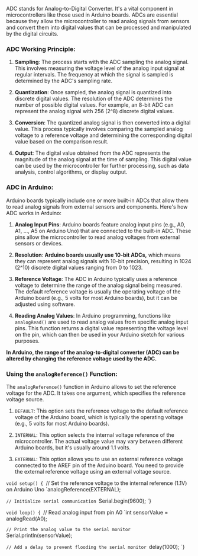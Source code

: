 ADC stands for Analog-to-Digital Converter. It's a vital component in microcontrollers like those used in Arduino boards. ADCs are essential because they allow the microcontroller to read analog signals from sensors and convert them into digital values that can be processed and manipulated by the digital circuits.

### ADC Working Principle:

1. **Sampling**: The process starts with the ADC sampling the analog signal. This involves measuring the voltage level of the analog input signal at regular intervals. The frequency at which the signal is sampled is determined by the ADC's sampling rate.
    
2. **Quantization**: Once sampled, the analog signal is quantized into discrete digital values. The resolution of the ADC determines the number of possible digital values. For example, an 8-bit ADC can represent the analog signal with 256 (2^8) discrete digital values.
    
3. **Conversion**: The quantized analog signal is then converted into a digital value. This process typically involves comparing the sampled analog voltage to a reference voltage and determining the corresponding digital value based on the comparison result.
    
4. **Output**: The digital value obtained from the ADC represents the magnitude of the analog signal at the time of sampling. This digital value can be used by the microcontroller for further processing, such as data analysis, control algorithms, or display output.
    

### ADC in Arduino:

Arduino boards typically include one or more built-in ADCs that allow them to read analog signals from external sensors and components. Here's how ADC works in Arduino:

1. **Analog Input Pins**: Arduino boards feature analog input pins (e.g., A0, A1, ..., A5 on Arduino Uno) that are connected to the built-in ADC. These pins allow the microcontroller to read analog voltages from external sensors or devices.
    
2. **Resolution**: **Arduino boards usually use 10-bit ADCs,** which means they can represent analog signals with 10-bit precision, resulting in 1024 (2^10) discrete digital values ranging from 0 to 1023.
    
3. **Reference Voltage**: The ADC in Arduino typically uses a reference voltage to determine the range of the analog signal being measured. The default reference voltage is usually the operating voltage of the Arduino board (e.g., 5 volts for most Arduino boards), but it can be adjusted using software.
    
4. **Reading Analog Values**: In Arduino programming, functions like `analogRead()` are used to read analog values from specific analog input pins. This function returns a digital value representing the voltage level on the pin, which can then be used in your Arduino sketch for various purposes.

  
**In Arduino, the range of the analog-to-digital converter (ADC) can be altered by changing the reference voltage used by the ADC.**

### Using the `analogReference()` Function:

The `analogReference()` function in Arduino allows  to set the reference voltage for the ADC. It takes one argument, which specifies the reference voltage source. 

1. `DEFAULT`: This option sets the reference voltage to the default reference voltage of the Arduino board, which is typically the operating voltage (e.g., 5 volts for most Arduino boards).
    
2. `INTERNAL`: This option selects the internal voltage reference of the microcontroller. The actual voltage value may vary between different Arduino boards, but it's usually around 1.1 volts.
    
3. `EXTERNAL`: This option allows you to use an external reference voltage connected to the AREF pin of the Arduino board. You need to provide the external reference voltage using an external voltage source.


`void setup() {
  `// Set the reference voltage to the internal reference (1.1V) on Arduino Uno
  `analogReference(EXTERNAL);
  
  `// Initialize serial communication
  `Serial.begin(9600);
`}

`void loop() {
  `// Read analog input from pin A0
  `int sensorValue = analogRead(A0);

  `// Print the analog value to the serial monitor
  `Serial.println(sensorValue);
  
  `// Add a delay to prevent flooding the serial monitor
  `delay(1000);
`} 



